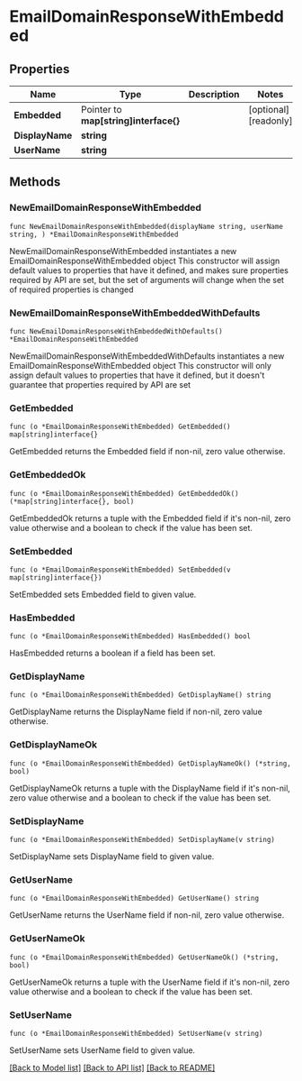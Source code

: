 # EmailDomainResponseWithEmbedded

## Properties

Name | Type | Description | Notes
------------ | ------------- | ------------- | -------------
**Embedded** | Pointer to **map[string]interface{}** |  | [optional] [readonly] 
**DisplayName** | **string** |  | 
**UserName** | **string** |  | 

## Methods

### NewEmailDomainResponseWithEmbedded

`func NewEmailDomainResponseWithEmbedded(displayName string, userName string, ) *EmailDomainResponseWithEmbedded`

NewEmailDomainResponseWithEmbedded instantiates a new EmailDomainResponseWithEmbedded object
This constructor will assign default values to properties that have it defined,
and makes sure properties required by API are set, but the set of arguments
will change when the set of required properties is changed

### NewEmailDomainResponseWithEmbeddedWithDefaults

`func NewEmailDomainResponseWithEmbeddedWithDefaults() *EmailDomainResponseWithEmbedded`

NewEmailDomainResponseWithEmbeddedWithDefaults instantiates a new EmailDomainResponseWithEmbedded object
This constructor will only assign default values to properties that have it defined,
but it doesn't guarantee that properties required by API are set

### GetEmbedded

`func (o *EmailDomainResponseWithEmbedded) GetEmbedded() map[string]interface{}`

GetEmbedded returns the Embedded field if non-nil, zero value otherwise.

### GetEmbeddedOk

`func (o *EmailDomainResponseWithEmbedded) GetEmbeddedOk() (*map[string]interface{}, bool)`

GetEmbeddedOk returns a tuple with the Embedded field if it's non-nil, zero value otherwise
and a boolean to check if the value has been set.

### SetEmbedded

`func (o *EmailDomainResponseWithEmbedded) SetEmbedded(v map[string]interface{})`

SetEmbedded sets Embedded field to given value.

### HasEmbedded

`func (o *EmailDomainResponseWithEmbedded) HasEmbedded() bool`

HasEmbedded returns a boolean if a field has been set.

### GetDisplayName

`func (o *EmailDomainResponseWithEmbedded) GetDisplayName() string`

GetDisplayName returns the DisplayName field if non-nil, zero value otherwise.

### GetDisplayNameOk

`func (o *EmailDomainResponseWithEmbedded) GetDisplayNameOk() (*string, bool)`

GetDisplayNameOk returns a tuple with the DisplayName field if it's non-nil, zero value otherwise
and a boolean to check if the value has been set.

### SetDisplayName

`func (o *EmailDomainResponseWithEmbedded) SetDisplayName(v string)`

SetDisplayName sets DisplayName field to given value.


### GetUserName

`func (o *EmailDomainResponseWithEmbedded) GetUserName() string`

GetUserName returns the UserName field if non-nil, zero value otherwise.

### GetUserNameOk

`func (o *EmailDomainResponseWithEmbedded) GetUserNameOk() (*string, bool)`

GetUserNameOk returns a tuple with the UserName field if it's non-nil, zero value otherwise
and a boolean to check if the value has been set.

### SetUserName

`func (o *EmailDomainResponseWithEmbedded) SetUserName(v string)`

SetUserName sets UserName field to given value.



[[Back to Model list]](../README.md#documentation-for-models) [[Back to API list]](../README.md#documentation-for-api-endpoints) [[Back to README]](../README.md)


